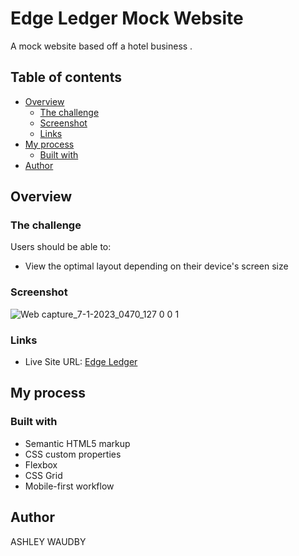 # Edge Ledger Mock Website
A mock website based off a hotel business .

## Table of contents

- [Overview](#overview)
  - [The challenge](#the-challenge)
  - [Screenshot](#screenshot)
  - [Links](#links)
- [My process](#my-process)
  - [Built with](#built-with)
- [Author](#author)

## Overview

### The challenge

Users should be able to:

- View the optimal layout depending on their device's screen size

### Screenshot

![Web capture_7-1-2023_0470_127 0 0 1](https://user-images.githubusercontent.com/84845712/211123583-a146945b-477e-4f52-8581-b040c5c0ce97.jpeg)


### Links
- Live Site URL: [Edge Ledger](https://00awaudby.github.io/edge-ledger-mock-website/)

## My process
### Built with

- Semantic HTML5 markup
- CSS custom properties
- Flexbox
- CSS Grid
- Mobile-first workflow

## Author
ASHLEY WAUDBY

